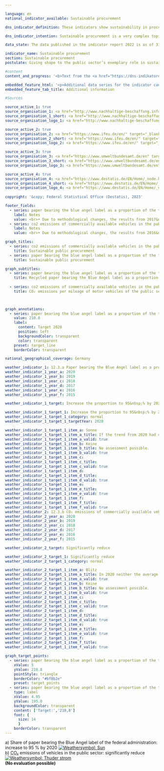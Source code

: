 ```yaml
---

language: en        
national_indicator_available: Sustainable procurement        

dns_indicator_definition: These indicators show sustainability in procurement through the examples of paper and the <abbr title="Carbon dioxide" tabindex="0">CO₂</abbr> emissions of motor vehicles. Each is depicted as an index using 2015&nbsp;as its base year.<br>Indicator 12.3.a ”Paper bearing the Blue Angel label as a proportion of the total paper consumption of the direct federal administration” measures what proportion of total paper procured for the direct federal administration is certified with the Blue Angel ecolabel. Since reporting year 2018, only non-coloured A4-sized printer and copier paper is recorded.<br>Indicator 12.3.b “CO₂ emissions of publicity owned vehicles by distance travelled” shows the <abbr title="Carbon dioxide" tabindex="0">CO₂</abbr> emissions of publicly owned vehicles in relation to the distances they travel.        

dns_indicator_intention: Sustainable procurement is a very complex topic. Product-specific indicators are examined here as examples. While the proportion of paper bearing the Blue Angel ecolabel is supposed to reach 95&nbsp;% of the direct federal administration’s total paper use by 2020, the ratio of <abbr title="Carbon dioxide" tabindex="0">CO₂</abbr> emissions to distance travelled is supposed to continue sinking. The public sector accounts for a considerable share of demand for products and services. It is therefore aimed that establishing sustainable development as a guiding principle of public procurement and reinforcing sustainability criteria within public procurement will serve as a lever to increase provision of sustainable products. The Federal Government’s aim is to strengthen sustainability across public procurement generally.        

data_state: The data published in the indicator report 2022 is as of 31 October 2022. The data shown on this platform is updated regularly, so that more current data may be available online than published in the <a href="https://dns-indikatoren.de/en/publications_reports/">indicator report 2022</a>.        

indicator_name: Sustainable procurement        
section: Sustainable procurement        
postulate: Giving shape to the public sector’s exemplary role in sustainable procurement        

#content         
content_and_progress: '<b>Text from the <a href="https://dns-indikatoren.de/en/publications_reports/">Indicator Report 2022&nbsp;</a></b><br><br><b><i>Paper with Blue Angel certification as a proportion of the direct federal administration’s total paper consumption</i></b><br><br>The data used to calculate the proportion of Blue Angel-certified paper in the direct federal administration’s total paper consumption are collated through the monitoring of the Programme of Sustainability Measures being conducted by the Federal Chancellery and supported by the Centre of Excellence for Sustainable Procurement at the Procurement Office of the Federal Ministry of the Interior. The Blue Angel is an ecolabel for environmentally friendly products and services. When awarded to paper, it means that 100&nbsp;% of the paper fibres were recovered from wastepaper and that no harmful chemicals or bleaching agents were used in the production process.<br><br>According to the preliminary data, the proportion of Blue Angel-certified paper rose by around 113&nbsp;% between 2015&nbsp;and 2020. In 2015, 45&nbsp;% of all the paper used by the direct federal administration bore the Blue Angel label; that figure had risen to 96&nbsp;% by 2020. This equates to an increase of 112.9&nbsp;% (or an index value of 212.9). The indicator is thus in line with the target set in the Programme of Sustainability Measures to raise the use of paper with the Blue Angel label to 95&nbsp;% by 2020. Total paper consumption decreased in 2020&nbsp;by 14.1&nbsp;% compared to previous year (from about 993&nbsp;to 852&nbsp;million sheet of paper), resulting in a 33.4&nbsp;% reduction in total paper consumption between 2015&nbsp;and 2020.<br><br>When comparing the data over time, it should be noted that there was a change in methodology in 2018&nbsp;regarding the definition of paper. Since the 2018&nbsp;reporting year, only non-coloured A4-sized printer and copier paper has been included in the data. The reduction in total paper use can in part be traced to this methodological change.<br><br>More generally, it should be noted that the use of Blue Angel-certified paper has limited relevance in terms of sustainable procurement overall, as paper accounts for a small proportion of the total financial volumes involved in procurement for the public sector.<br><br><b><i><abbr title="Carbon dioxide" tabindex="0">CO₂</abbr> emissions of motor vehicles of the public sector mileage</i></b><br><br>The data on publicly owned vehicles are provided by the environmental economic accounts compiled by the Federal Statistical Office using the <abbr title="Transport Emission Model" tabindex="0">TREMOD</abbr> (Transport Emissions Estimation Model) database at the Institute for Energy and Environmental Research. The public sector comprises the Federal Government, the Länder and municipalities, the police, the Federal Border Police and the fire services.<br><br>Due to methodological changes in 2016, the comparability of the data is limited.<br><br>If, instead of looking at publicly owned vehicles, one focuses on vehicles owned by the direct federal administration, average <abbr title="Carbon dioxide" tabindex="0">CO₂</abbr> emissions amounted to 223.6&nbsp;grams per kilometre travelled in 2020.<br><br>The direct federal administration encompasses Federal Government’s own central and subordinate authorities, which are legally dependent. The data on <abbr title="Carbon dioxide" tabindex="0">CO₂</abbr> emissions per kilometre travelled for vehicles owned by the direct federal administration are provided by German Environment Agency. As for the data on publicly owned vehicles, the direct federal administration figures count all passenger vehicles weighing up to 3.5&nbsp;tonnes but not light commercial vehicles within that class.<br><br>Between 2015&nbsp;and 2017, the proportion of vehicles newly acquired for the direct federal administration that produced emissions lower than 50&nbsp;grams <abbr title="Carbon dioxide" tabindex="0">CO₂</abbr> per kilometre rose from 2.6&nbsp;% to 4.1&nbsp;% of all newly purchased vehicles. That share fell back to 3.3&nbsp;% in 2018. The provisional data show it falling further in 2019, to 2.4&nbsp;%, however, the value increased to 8.5&nbsp;% in 2020.<br><br>The indicator under consideration here relates only to the environmental aspect of sustainability. Moreover, it only covers the <abbr title="Carbon dioxide" tabindex="0">CO₂</abbr> emissions released during the vehicles’ operation. Looking at their entire life-cycle costs, there are more greenhouse-gas emissions, occurring during the processes of manufacturing and waste disposal, which would have to be taken into account for a conclusive indicator. In addition, the sustainability of electric vehicles depends on whether the electricity powering them comes from conventional or renewable sources.'        

embedded_feature_html: '<p>Additional data series for the indicator can be found <a href="https://dns-indikatoren.de/public/AddInfos/en/12_3_ab.pdf" target="_blank" >here</a>.</p><br><small>Note: You can display the PDF document directly in your browser or download the PDF document and open it with a PDF reader of your choice. We will be happy to advise you.</small>'
embedded_feature_tab_title: Additional information        

#Sources        

source_active_1: true
source_organisation_1: <a href="http://www.nachhaltige-beschaffung.info/DE/Home/home_node.html" target="_blank" onclick="return confirm_alert('the Center of Excellence for Sustainable Procurement', 'En')">Competence Center for Sustainable Procurement</a>
source_organisation_1_short: <a href="http://www.nachhaltige-beschaffung.info/DE/Home/home_node.html" target="_blank" onclick="return confirm_alert('the Center of Excellence for Sustainable Procurement', 'En')">Competence Center for Sustainable Procurement</a>
source_organisation_logo_1: <a href="http://www.nachhaltige-beschaffung.info/DE/Home/home_node.html" target="_blank" onclick="return confirm_alert('the Center of Excellence for Sustainable Procurement', 'En')"><img src="https://dns-indikatoren.de/public/OrgImgEn/knb.png" alt="Competence Center for Sustainable Procurement" title=" Click here to visit the homepage of the organizationCompetence Center for Sustainable Procurement" style="height:60px; width:148px; border:transparent"/></a>

source_active_2: true
source_organisation_2: <a href="https://www.ifeu.de/en/" target="_blank" onclick="return confirm_alert('the Institute for Energy and Environmental Research', 'En')">Institute for Energy and Environmental Research</a>
source_organisation_2_short: <a href="https://www.ifeu.de/en/" target="_blank" onclick="return confirm_alert('the Institute for Energy and Environmental Research', 'En')">Institute for Energy and Environmental Research</a>
source_organisation_logo_2: <a href="https://www.ifeu.de/en/" target="_blank" onclick="return confirm_alert('the Institute for Energy and Environmental Research', 'En')"><img src="https://dns-indikatoren.de/public/OrgImgEn/ifeu.png" alt="Institute for Energy and Environmental Research" title=" Click here to visit the homepage of the organizationInstitute for Energy and Environmental Research" style="height:60px; width:148px; border:transparent"/></a>

source_active_3: true
source_organisation_3: <a href="https://www.umweltbundesamt.de/en" target="_blank" onclick="return confirm_alert('the German Environment Agency', 'En')">German Environment Agency</a>
source_organisation_3_short: <a href="https://www.umweltbundesamt.de/en" target="_blank" onclick="return confirm_alert('the German Environment Agency', 'En')">German Environment Agency</a>
source_organisation_logo_3: <a href="https://www.umweltbundesamt.de/en" target="_blank" onclick="return confirm_alert('the German Environment Agency', 'En')"><img src="https://dns-indikatoren.de/public/OrgImgEn/uba.png" alt="German Environment Agency" title=" Click here to visit the homepage of the organizationGerman Environment Agency" style="height:60px; width:148px; border:transparent"/></a>

source_active_4: true
source_organisation_4: <a href="https://www.destatis.de/EN/Home/_node.html" target="_blank">Federal Statistical Office</a>
source_organisation_4_short: <a href="https://www.destatis.de/EN/Home/_node.html" target="_blank">Federal Statistical Office</a>
source_organisation_logo_4: <a href="https://www.destatis.de/EN/Home/_node.html" target="_blank"><img src="https://dns-indikatoren.de/public/OrgImgEn/destatis.png" alt="Federal Statistical Office" title=" Click here to visit the homepage of the organizationFederal Statistical Office" style="height:60px; width:148px; border:transparent"/></a>
        
copyright: '&copy; Federal Statistical Office (Destatis), 2023'        

footer_fields:
  - series: paper bearing the blue angel label as a proportion of the total paper consumption of the direct federal administration
    label: Notes
    value: <br>• Due to methodological changes, the results from 2017&nbsp;are only comparable with previous years to a limited extent.<br>• 2020&nbsp;provisional data.
  - series: co2 emissions of commercially available vehicles in the public sector
    label: Notes
    value: <br>• Due to methodological changes, the results from 2016&nbsp;are only comparable with previous year to a limited extent.<br>• 2021&nbsp;provisional data.        

graph_titles: 
  - series: co2 emissions of commercially available vehicles in the public sector
    title: Sustainable public procurement
  - series: paper bearing the blue angel label as a proportion of the total paper consumption of the direct federal administration
    title: Sustainable public procurement        

graph_subtitles: 
  - series: paper bearing the blue angel label as a proportion of the total paper consumption of the direct federal administration
    title: Recycled paper bearing the Blue Angel label as a proportion of the total paper consumption of the direct federal administration
    
  - series: co2 emissions of commercially available vehicles in the public sector
    title: CO₂ emissions per mileage of motor vehicles of the public sector
            


graph_annotations:
  - series: paper bearing the blue angel label as a proportion of the total paper consumption of the direct federal administration
    value: 210.8
    label:
      content: Target 2020
      position: left
      backgroundColor: transparent
      color: transparent
    preset: target_line
    borderColor: transparent                

national_geographical_coverage: Germany        

weather_indicator_1: 12.3.a Paper bearing the Blue Angel label as a proportion of the total paper consumption of the direct federal administration
weather_indicator_1_year_a: 2020
weather_indicator_1_year_b: 2019
weather_indicator_1_year_c: 2018
weather_indicator_1_year_d: 2017
weather_indicator_1_year_e: 2016
weather_indicator_1_year_f: 2015

weather_indicator_1_target: Increase the proportion to 95&nbsp;% by 2020

weather_indicator_1_target_1: Increase the proportion to 95&nbsp;% by 2020
weather_indicator_1_target_1_category: normal
weather_indicator_1_target_1_targetYear: 2020

weather_indicator_1_target_1_item_a: Sonne
weather_indicator_1_target_1_item_a_title: If the trend from 2020 had continued, the target value would have been reached or missed by less than 5% of the difference between the target value and the value at that time.
weather_indicator_1_target_1_item_a_valid: true
weather_indicator_1_target_1_item_b: Keine
weather_indicator_1_target_1_item_b_title: No assessment possible.
weather_indicator_1_target_1_item_b_valid: true
weather_indicator_1_target_1_item_c: 
weather_indicator_1_target_1_item_c_title: 
weather_indicator_1_target_1_item_c_valid: true
weather_indicator_1_target_1_item_d: 
weather_indicator_1_target_1_item_d_title: 
weather_indicator_1_target_1_item_d_valid: true
weather_indicator_1_target_1_item_e: 
weather_indicator_1_target_1_item_e_title: 
weather_indicator_1_target_1_item_e_valid: true
weather_indicator_1_target_1_item_f: 
weather_indicator_1_target_1_item_f_title: 
weather_indicator_1_target_1_item_f_valid: true
weather_indicator_2: 12.3.b CO₂ emissions of commercially available vehicles in the public sector
weather_indicator_2_year_a: 2020
weather_indicator_2_year_b: 2019
weather_indicator_2_year_c: 2018
weather_indicator_2_year_d: 2017
weather_indicator_2_year_e: 2016
weather_indicator_2_year_f: 2015

weather_indicator_2_target: Significantly reduce

weather_indicator_2_target_1: Significantly reduce
weather_indicator_2_target_1_category: normal

weather_indicator_2_target_1_item_a: Blitz
weather_indicator_2_target_1_item_a_title: In 2020 neither the average value nor the last change pointed in the right direction.
weather_indicator_2_target_1_item_a_valid: true
weather_indicator_2_target_1_item_b: Keine
weather_indicator_2_target_1_item_b_title: No assessment possible.
weather_indicator_2_target_1_item_b_valid: true
weather_indicator_2_target_1_item_c: 
weather_indicator_2_target_1_item_c_title: 
weather_indicator_2_target_1_item_c_valid: true
weather_indicator_2_target_1_item_d: 
weather_indicator_2_target_1_item_d_title: 
weather_indicator_2_target_1_item_d_valid: true
weather_indicator_2_target_1_item_e: 
weather_indicator_2_target_1_item_e_title: 
weather_indicator_2_target_1_item_e_valid: true
weather_indicator_2_target_1_item_f: 
weather_indicator_2_target_1_item_f_title: 
weather_indicator_2_target_1_item_f_valid: true        

graph_target_points:
  - series: paper bearing the blue angel label as a proportion of the total paper consumption of the direct federal administration
    xValue: 5
    yValue: 210.8
    pointStyle: triangle
    borderColor: "#bf8b2e"
    preset: target_points
  - series: paper bearing the blue angel label as a proportion of the total paper consumption of the direct federal administration
    type: label
    xValue: 4.95
    yValue: 195.0
    backgroundColor: transparent
    content: ['Target:','210,8']
    font: {
      size: 14
      }
    borderColor: transparent        
---
```



<div>
  <div class="my-header">
    <label class="default">a) Share of paper bearing the Blue Angel label of the federal administration: increase to 95&nbsp;% by 2020
      <a href="https://dns-indikatoren.de/en/status"><img src="https://sdg-indikatoren.de/public/Wettersymbole/Sonne.png" title="If the trend from 2020 had continued, the target value would have been reached or missed by less than 5% of the difference between the target value and the value at that time." alt="Weathersymbol: Sun"/>
      </a>
    </label>
  </div>
</div>
<div>
  <div class="my-header">
    <label class="default">b) <abbr title="Carbon dioxide" tabindex="0">CO₂</abbr> emissions of vehicles in the public sector: significantly reduce
      <a href="https://dns-indikatoren.de/en/status"><img src="https://sdg-indikatoren.de/public/Wettersymbole/Blitz.png" title="In 2020 neither the average value nor the last change pointed in the right direction." alt="Weathersymbol: Thuder strom"/>
      </a>
    </label>
  </div>
</div>
<div class="my-header-note">
  <label class="default"><b>(No evaluation possible)
  </b></label>
</div>